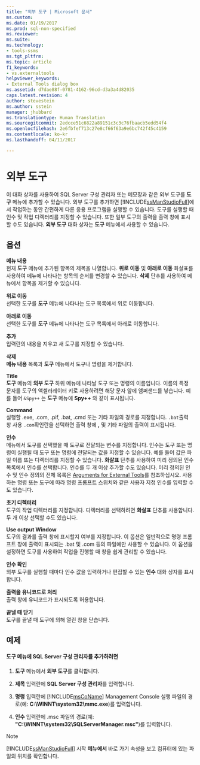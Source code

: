 ```yaml
---
title: "외부 도구 | Microsoft 문서"
ms.custom: 
ms.date: 01/19/2017
ms.prod: sql-non-specified
ms.reviewer: 
ms.suite: 
ms.technology:
- tools-ssms
ms.tgt_pltfrm: 
ms.topic: article
f1_keywords:
- vs.externaltools
helpviewer_keywords:
- External Tools dialog box
ms.assetid: d7dae88f-0781-4162-96cd-d3a3a4d82035
caps.latest.revision: 4
author: stevestein
ms.author: sstein
manager: jhubbard
ms.translationtype: Human Translation
ms.sourcegitcommit: 2edcce51c6822a89151c3c3c76fbaacb5edd54f4
ms.openlocfilehash: 2e6fbfef713c27e8cf66f63a9e6bc742f45c4159
ms.contentlocale: ko-kr
ms.lasthandoff: 04/11/2017

---
```

# <a name="external-tools"></a>외부 도구
이 대화 상자를 사용하여 SQL Server 구성 관리자 또는 메모장과 같은 외부 도구를 **도구** 메뉴에 추가할 수 있습니다. 외부 도구를 추가하면 [!INCLUDE[ssManStudioFull](../../includes/ssmanstudiofull_md.md)]에서 작업하는 동안 간편하게 다른 응용 프로그램을 실행할 수 있습니다. 도구를 실행할 때 인수 및 작업 디렉터리를 지정할 수 있습니다. 또한 일부 도구의 출력을 출력 창에 표시할 수도 있습니다. **외부 도구** 대화 상자는 **도구** 메뉴에서 사용할 수 있습니다.  
  
## <a name="options"></a>옵션  
**메뉴 내용**  
현재 **도구** 메뉴에 추가된 항목의 제목을 나열합니다. **위로 이동** 및 **아래로 이동** 화살표를 사용하여 메뉴에 나타나는 항목의 순서를 변경할 수 있습니다. **삭제** 단추를 사용하여 메뉴에서 항목을 제거할 수 있습니다.  
  
**위로 이동**  
선택한 도구를 **도구** 메뉴에 나타나는 도구 목록에서 위로 이동합니다.  
  
**아래로 이동**  
선택한 도구를 **도구** 메뉴에 나타나는 도구 목록에서 아래로 이동합니다.  
  
**추가**  
입력란의 내용을 지우고 새 도구를 지정할 수 있습니다.  
  
**삭제**  
**메뉴 내용** 목록과 **도구** 메뉴에서 도구나 명령을 제거합니다.  
  
**Title**  
**도구** 메뉴의 **외부 도구** 하위 메뉴에 나타날 도구 또는 명령의 이름입니다. 이름의 특정 문자를 도구의 액셀러레이터 키로 사용하려면 해당 문자 앞에 앰퍼샌드를 넣습니다. 예를 들어 `&Spy++` 는 **도구** 메뉴에 **Spy++** 와 같이 표시됩니다.  
  
**Command**  
실행할 .exe, .com, .pif, .bat, .cmd 또는 기타 파일의 경로를 지정합니다. `.bat`출력 창 사용 `.com`확인란을 선택하면 출력 창에 **,** 및 기타 파일의 출력이 표시됩니다.  
  
**인수**  
메뉴에서 도구를 선택했을 때 도구로 전달되는 변수를 지정합니다. 인수는 도구 또는 명령이 실행될 때 도구 또는 명령에 전달되는 값을 지정할 수 있습니다. 예를 들어 값은 파일 이름 또는 디렉터리를 지정할 수 있습니다. **화살표** 단추를 사용하여 미리 정의된 인수 목록에서 인수를 선택합니다. 인수를 두 개 이상 추가할 수도 있습니다. 미리 정의된 인수 및 인수 정의의 전체 목록은 [Arguments for External Tools](../../ssms/use-of-sql-server-features-and-capabilities-wwi-oltp.md)를 참조하십시오. 사용하는 명령 또는 도구에 따라 명령 프롬프트 스위치와 같은 사용자 지정 인수를 입력할 수도 있습니다.  
  
**초기 디렉터리**  
도구의 작업 디렉터리를 지정합니다. 디렉터리를 선택하려면 **화살표** 단추를 사용합니다. 두 개 이상 선택할 수도 있습니다.  
  
**Use output Window**  
도구의 결과를 출력 창에 표시할지 여부를 지정합니다. 이 옵션은 일반적으로 명령 프롬프트 창에 출력이 표시되는 .bat 및 .com 등의 파일에만 사용할 수 있습니다. 이 옵션을 설정하면 도구를 사용하여 작업을 진행할 때 창을 쉽게 관리할 수 있습니다.  
  
**인수 확인**  
외부 도구를 실행할 때마다 인수 값을 입력하거나 편집할 수 있는 **인수** 대화 상자를 표시합니다.  
  
**출력을 유니코드로 처리**  
출력 창에 유니코드가 표시되도록 허용합니다.  
  
**끝낼 때 닫기**  
도구를 끝낼 때 도구에 의해 열린 창을 닫습니다.  
  
## <a name="example"></a>예제  
  
#### <a name="to-add-sql-server-configuration-manager-to-the-tools-menu"></a>도구 메뉴에 SQL Server 구성 관리자를 추가하려면  
  
1.  **도구** 메뉴에서 **외부 도구**를 클릭합니다.  
  
2.  **제목** 입력란에 **SQL Server 구성 관리자**를 입력합니다.  
  
3.  **명령** 입력란에 [!INCLUDE[msCoName](../../includes/msconame_md.md)] Management Console 실행 파일의 경로(예: **C:\WINNT\system32\mmc.exe**)를 입력합니다.  
  
4.  **인수** 입력란에 .msc 파일의 경로(예: **"C:\WINNT\system32\SQLServerManager.msc"**)를 입력합니다.  
  
> [!NOTE]  
> [!INCLUDE[ssManStudioFull](../../includes/ssmanstudiofull_md.md)] 시작 **메뉴에서** 바로 가기 속성을 보고 컴퓨터에 있는 파일의 위치를 확인합니다.  
  

